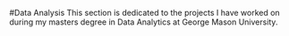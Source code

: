 #Data Analysis
This section is dedicated to the projects I have worked on during my masters degree in Data Analytics at George Mason University.

